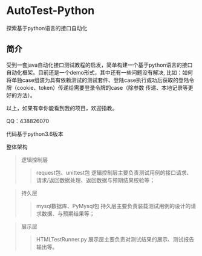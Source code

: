 # AutoTest-Python
探索基于python语言的接口自动化

## 简介
受到一套java自动化接口测试教程的启发，简单构建一个基于python语言的接口自动化框架。目前还是一个demo形式，其中还有一些问题没有解决,
比如：如何将单独case组装为具有依赖测试的测试套件、登陆case执行成功后获取的登陆令牌（cookie、token）传递给需要登录令牌的case（除参数
传递、本地记录等更好的方法）。

以上，如果有幸你能看到我的项目，欢迎指教。

QQ：438826070

代码基于python3.6版本

整体架构
> 逻辑控制层
>> request包、unittest包 
>> 逻辑控制层主要负责测试用例的接口请求、请求/返回数据处理、返回数据与预期结果校验等；

> 持久层
>> mysql数据库、PyMysql包
>> 持久层主要负责装载测试用例的设计的请求数据、与预期结果等；

> 展示层
>> HTMLTestRunner.py
>> 展示层主要负责对测试结果的展示、测试报告输出等。
